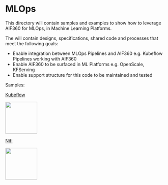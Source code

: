 # MLOps

This directory will contain samples and examples to show how to leverage AIF360 for MLOps, in Machine Learning Platforms.

The will contain designs, specifications, shared code and processes that meet the following goals:
* Enable integration between MLOps Pipelines and AIF360 e.g. Kubeflow Pipelines working with AIF360
* Enable AIF360 to be surfaced in ML Platforms e.g. OpenScale, KFServing
* Enable support structure for this code to be maintained and tested

Samples:

[Kubeflow](kubeflow/)

<img src="https://www.kubeflow.org/images/logo.svg" width="100">

[Nifi](nifi/)

<img src="https://nifi.apache.org/assets/images/apache-nifi-logo.svg" width="100">

